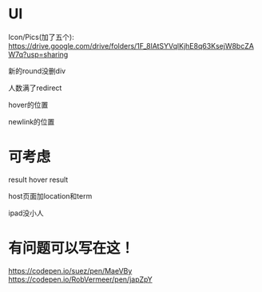 # UI

Icon/Pics(加了五个):
https://drive.google.com/drive/folders/1F_8lAtSYVqlKjhE8q63KsejW8bcZAW7q?usp=sharing

新的round没删div

人数满了redirect

hover的位置

newlink的位置


# 可考虑

result hover result

host页面加location和term

ipad没小人


# 有问题可以写在这！

https://codepen.io/suez/pen/MaeVBy
https://codepen.io/RobVermeer/pen/japZpY
